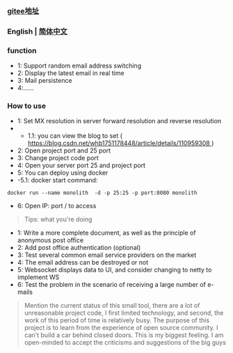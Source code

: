 ###  [gitee地址](http://gitee.com/opsx/monolith-mail)

###  English | [简体中文](./README_zh.md)

### function

- 1: Support random email address switching
- 2: Display the latest email in real time
- 3: Mail persistence
- 4:......

### How to use

- 1: Set MX resolution in server forward resolution and reverse resolution
- - 1.1: you can view the blog to set ([ https://blog.csdn.net/whb1751178448/article/details/110959308 ]() )
- 2: Open project port and 25 port
- 3: Change project code port
- 4: Open your server port 25 and project port
- 5: You can deploy using docker
- -5.1: docker start command:

```
docker run --name monolith  -d -p 25:25 -p port:8080 monolith
```

- 6: Open IP: port / to access

> Tips: what you're doing

- 1: Write a more complete document, as well as the principle of anonymous post office
- 2: Add post office authentication (optional)
- 3: Test several common email service providers on the market
- 4: The email address can be destroyed or not
- 5: Websocket displays data to UI, and consider changing to netty to implement WS
- 6: Test the problem in the scenario of receiving a large number of e-mails

> Mention the current status of this small tool, there are a lot of unreasonable project code, I first limited technology, and second, the work of this period of time is relatively busy. The purpose of this project is to learn from the experience of open source community. I can't build a car behind closed doors. This is my biggest feeling. I am open-minded to accept the criticisms and suggestions of the big guys
